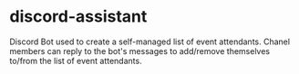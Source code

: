 # discord-assistant
Discord Bot used to create a self-managed list of event attendants. Chanel members can reply to the bot's messages to add/remove themselves to/from the list of event attendants.
